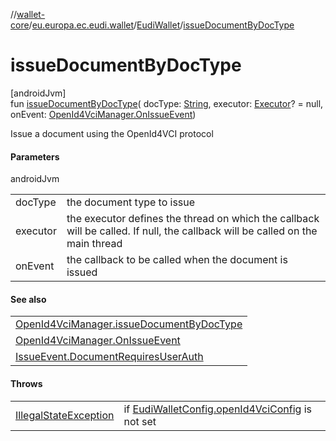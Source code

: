 //[wallet-core](../../../index.md)/[eu.europa.ec.eudi.wallet](../index.md)/[EudiWallet](index.md)/[issueDocumentByDocType](issue-document-by-doc-type.md)

# issueDocumentByDocType

[androidJvm]\
fun [issueDocumentByDocType](issue-document-by-doc-type.md)(
docType: [String](https://kotlinlang.org/api/latest/jvm/stdlib/kotlin/-string/index.html),
executor: [Executor](https://developer.android.com/reference/kotlin/java/util/concurrent/Executor.html)? = null,
onEvent: [OpenId4VciManager.OnIssueEvent](../../eu.europa.ec.eudi.wallet.issue.openid4vci/-open-id4-vci-manager/-on-issue-event/index.md))

Issue a document using the OpenId4VCI protocol

#### Parameters

androidJvm

|          |                                                                                                                               |
|----------|-------------------------------------------------------------------------------------------------------------------------------|
| docType  | the document type to issue                                                                                                    |
| executor | the executor defines the thread on which the callback will be called. If null, the callback will be called on the main thread |
| onEvent  | the callback to be called when the document is issued                                                                         |

#### See also

|                                                                                                                                                 |
|-------------------------------------------------------------------------------------------------------------------------------------------------|
| [OpenId4VciManager.issueDocumentByDocType](../../eu.europa.ec.eudi.wallet.issue.openid4vci/-open-id4-vci-manager/issue-document-by-doc-type.md) |
| [OpenId4VciManager.OnIssueEvent](../../eu.europa.ec.eudi.wallet.issue.openid4vci/-open-id4-vci-manager/-on-issue-event/index.md)                | on how to handle the result |
| [IssueEvent.DocumentRequiresUserAuth](../../eu.europa.ec.eudi.wallet.issue.openid4vci/-issue-event/-document-requires-user-auth/index.md)       | on how to handle user authentication |

#### Throws

| | |
|---|---|
| [IllegalStateException](https://kotlinlang.org/api/latest/jvm/stdlib/kotlin/-illegal-state-exception/index.html) | if [EudiWalletConfig.openId4VciConfig](../-eudi-wallet-config/open-id4-vci-config.md) is not set |
